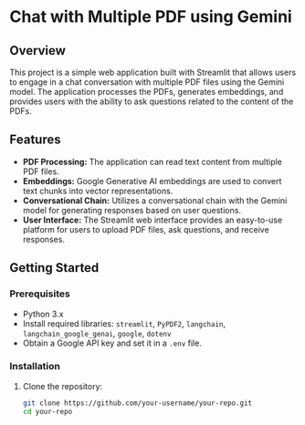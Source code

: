 # Chat with Multiple PDF using Gemini

## Overview

This project is a simple web application built with Streamlit that allows users to engage in a chat conversation with multiple PDF files using the Gemini model. The application processes the PDFs, generates embeddings, and provides users with the ability to ask questions related to the content of the PDFs.

## Features

- **PDF Processing:** The application can read text content from multiple PDF files.
- **Embeddings:** Google Generative AI embeddings are used to convert text chunks into vector representations.
- **Conversational Chain:** Utilizes a conversational chain with the Gemini model for generating responses based on user questions.
- **User Interface:** The Streamlit web interface provides an easy-to-use platform for users to upload PDF files, ask questions, and receive responses.

## Getting Started

### Prerequisites

- Python 3.x
- Install required libraries: `streamlit`, `PyPDF2`, `langchain`, `langchain_google_genai`, `google`, `dotenv`
- Obtain a Google API key and set it in a `.env` file.

### Installation

1. Clone the repository:

   ```bash
   git clone https://github.com/your-username/your-repo.git
   cd your-repo
